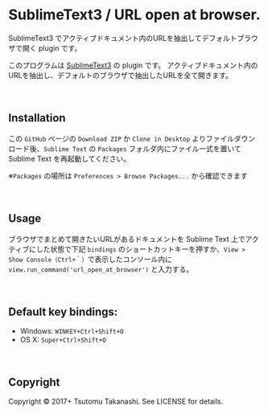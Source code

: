 # SublimeText3 / URL open at browser.

SublimeText3 でアクティブドキュメント内のURLを抽出してデフォルトブラウザで開く plugin です。

このプログラムは [SublimeText3](http://www.sublimetext.com/3) の plugin です。
アクティブドキュメント内のURLを抽出し、デフォルトのブラウザで抽出したURLを全て開きます。
<br><br><br>



## Installation

この `GitHub` ページの `Download ZIP` か `Clone in Desktop` よりファイルダウンロード後、`Sublime Text` の `Packages` フォルダ内にファイル一式を置いて Sublime Text を再起動してください。

※`Packages` の場所は `Preferences > Browse Packages...` から確認できます
<br><br><br>



## Usage

ブラウザでまとめて開きたいURLがあるドキュメントを Sublime Text 上でアクティブにした状態で下記 `bindings` のショートカットキーを押すか、`View > Show Console（Ctrl+｀）`で表示したコンソール内に `view.run_command('url_open_at_browser')` と入力する。
<br><br><br>



## Default key bindings:

* Windows: `WINKEY+Ctrl+Shift+O`
* OS X: `Super+Ctrl+Shift+O`
<br><br><br>



## Copyright
Copyright © 2017+ Tsutomu Takanashi. See LICENSE for details.
